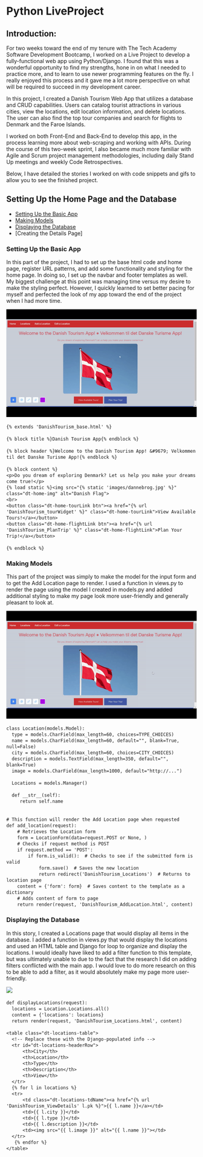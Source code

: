 # Python LiveProject
## Introduction: 
  For two weeks toward the end of my tenure with The Tech Academy Software Development Bootcamp, I worked on a Live Project to develop a fully-functional web app using Python/Django. I found that this was a wonderful opportunity to find my strengths, hone in on what I needed to practice more, and to learn to use newer programming features on the fly. I really enjoyed this process and it gave me a lot more perspective on what will be required to succeed in my development career. 
  
  In this project, I created a Danish Tourism Web App that utilizes a database and CRUD capabilities. Users can catalog tourist attractions in various cities, view the locations, edit location information, and delete locations. The user can also find the top tour companies and search for flights to Denmark and the Faroe Islands.
  
  I worked on both Front-End and Back-End to develop this app, in the process learning more about web-scraping and working with APIs. During the course of this two-week sprint, I also became much more familiar with Agile and Scrum project management methodologies, including daily Stand Up meetings and weekly Code Retrospectives. 
  
  Below, I have detailed the stories I worked on with code snippets and gifs to allow you to see the finished project.
  
  ## Setting Up the Home Page and the Database
  * [Setting Up the Basic App](https://github.com/Michaelar1/Python_Live_Project/blob/main/README.md#setting-up-the-basic-app)
  * [Making Models](https://github.com/Michaelar1/Python_Live_Project/blob/main/README.md#making-models)
  * [Displaying the Database](https://github.com/Michaelar1/Python_Live_Project/blob/main/README.md#displaying-the-database)
  * [Creating the Details Page]
  
### Setting Up the Basic App
In this part of the project, I had to set up the base html code and home page, register URL patterns, and add some functionality and styling for the home page. In doing so, I set up the navbar and footer templates as well. My biggest challenge at this point was managing time versus my desire to make the styling perfect. However, I quickly learned to set better pacing for myself and perfected the look of my app toward the end of the project when I had more time.

![](https://github.com/Michaelar1/Python_Live_Project/blob/main/gif_views/Home_Page.gif)

    {% extends 'DanishTourism_base.html' %}

    {% block title %}Danish Tourism App{% endblock %}

    {% block header %}Welcome to the Danish Tourism App! &#9679; Velkommen til det Danske Turisme App!{% endblock %}

    {% block content %}
    <p>Do you dream of exploring Denmark? Let us help you make your dreams come true!</p>
    {% load static %}<img src="{% static 'images/dannebrog.jpg' %}" class="dt-home-img" alt="Danish Flag">
    <br>
    <button class="dt-home-tourLink btn"><a href="{% url 'DanishTourism_tourWidget' %}" class="dt-home-tourLink">View Available Tours!</a></button>
    <button class="dt-home-flightLink btn"><a href="{% url 'DanishTourism_PlanTrip' %}" class="dt-home-flightLink">Plan Your Trip!</a></button>

    {% endblock %}
    

### Making Models
This part of the project was simply to make the model for the input form and to get the Add Location page to render. I used a function in views.py to render the page using the model I created in models.py and added additional styling to make my page look more user-friendly and generally pleasant to look at.

![](https://github.com/Michaelar1/Python_Live_Project/blob/main/gif_views/Add_Location.gif)

    class Location(models.Model):
      type = models.CharField(max_length=60, choices=TYPE_CHOICES)
      name = models.CharField(max_length=60, default="", blank=True, null=False)
      city = models.CharField(max_length=60, choices=CITY_CHOICES)
      description = models.TextField(max_length=350, default="", blank=True)
      image = models.CharField(max_length=1000, default="http://...")

      Locations = models.Manager()

      def __str__(self):
         return self.name


    # This function will render the Add Location page when requested
    def add_location(request):
        # Retrieves the Location form
        form = LocationForm(data=request.POST or None, )
        # Checks if request method is POST
        if request.method == 'POST':
            if form.is_valid():  # Checks to see if the submitted form is valid
                form.save()  # Saves the new location
                return redirect('DanishTourism_Locations')  # Returns to location page
        content = {'form': form}  # Saves content to the template as a dictionary
        # Adds content of form to page
        return render(request, 'DanishTourism_AddLocation.html', content)
        
### Displaying the Database
In this story, I created a Locations page that would display all items in the database. I added a function in views.py that would display the locations and used an HTML table and Django for loop to organize and display the locations. I would ideally have liked to add a filter function to this template, but was ultimately unable to due to the fact that the research I did on adding filters conflicted with the main app. I would love to do more research on this to be able to add a filter, as it would absolutely make my page more user-friendly.

![](https://github.com/Michaelar1/Python_Live_Project/blob/main/gif_views/Locations.gif)

    def displayLocations(request):
      locations = Location.Locations.all()
      content = {'locations': locations}
      return render(request, 'DanishTourism_Locations.html', content)
      
    <table class="dt-locations-table">
      <!-- Replace these with the Django-populated info -->
      <tr id="dt-locations-headerRow">
          <th>City</th>
          <th>Location</th>
          <th>Type</th>
          <th>Description</th>
          <th>View</th>
      </tr>
      {% for l in locations %}
      <tr>
          <td class="dt-locations-tdName"><a href="{% url 'DanishTourism_ViewDetails' l.pk %}">{{ l.name }}</a></td>
          <td>{{ l.city }}</td>
          <td>{{ l.type }}</td>
          <td>{{ l.description }}</td>
          <td><img src="{{ l.image }}" alt="{{ l.name }}"></td>
      </tr>
       {% endfor %}
    </table>
    
